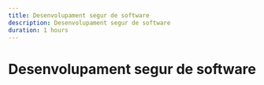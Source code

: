 ```yaml
---
title: Desenvolupament segur de software
description: Desenvolupament segur de software
duration: 1 hours
---
```


# Desenvolupament segur de software
